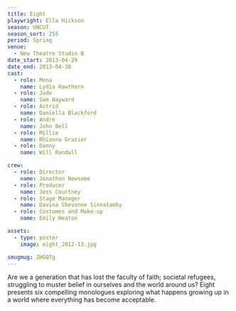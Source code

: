 ```yaml
---
title: Eight
playwright: Ella Hickson
season: UNCUT
season_sort: 255
period: Spring
venue:
  - New Theatre Studio B
date_start: 2013-04-29
date_end: 2013-04-30
cast:
  - role: Mona
    name: Lydia Hawthorn
  - role: Jude
    name: Sam Hayward
  - role: Astrid
    name: Daniella Blackford
  - role: Andre
    name: John Bell
  - role: Millie
    name: Rhianna Grazier
  - role: Danny
    name: Will Randall

crew:
  - role: Director
    name: Jonathon Newsome
  - role: Producer
    name: Jess Courtney
  - role: Stage Manager
    name: Davina Shevonne Sinnatamby
  - role: Costumes and Make-up
    name: Emily Heaton

assets:
  - type: poster
    image: eight_2012-13.jpg

smugmug: ZHGQTg
---
```

Are we a generation that has lost the faculty of faith; societal refugees, struggling to muster belief in ourselves and the world around us? Eight presents six compelling monologues exploring what happens growing up in a world where everything has become acceptable.
